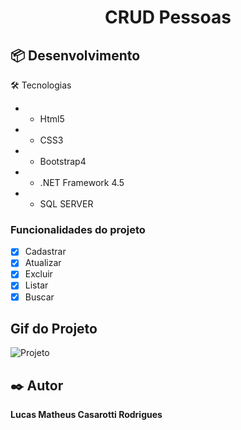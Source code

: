 
<h1 align="center">CRUD Pessoas</h1>

## 📦 Desenvolvimento
🛠 Tecnologias
* - Html5
* - CSS3
* - Bootstrap4
* - .NET Framework 4.5
* - SQL SERVER

### Funcionalidades do projeto
- [x] Cadastrar
- [x] Atualizar 
- [x] Excluir 
- [x] Listar 
- [x] Buscar

## Gif do Projeto
![Projeto](https://github.com/Lucas-Casarotti/Teste01/blob/main/Projeto.gif)
## ✒️ Autor

  **Lucas Matheus Casarotti Rodrigues** 

